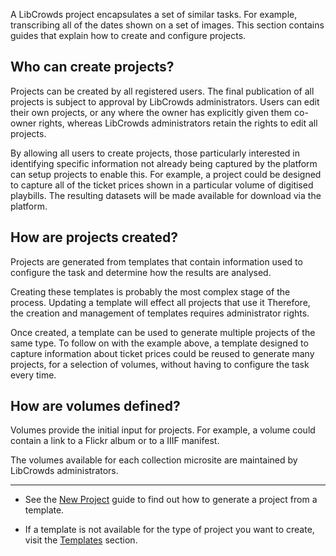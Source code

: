 A LibCrowds project encapsulates a set of similar tasks. For example,
transcribing all of the dates shown on a set of images. This section contains
guides that explain how to create and configure projects.

## Who can create projects?

Projects can be created by all registered users. The final publication
of all projects is subject to approval by LibCrowds administrators. Users can
edit their own projects, or any where the owner has explicitly given them
co-owner rights, whereas LibCrowds administrators retain the rights to edit
all projects.

By allowing all users to create projects, those particularly interested in
identifying specific information not already being captured by the platform
can setup projects to enable this. For example, a project could be designed to
capture all of the ticket prices shown in a particular volume of digitised
playbills. The resulting datasets will be made available for download via the
platform.

## How are projects created?

Projects are generated from templates that contain information used to
configure the task and determine how the results are analysed.

Creating these templates is probably the most complex stage of the process.
Updating a template will effect all projects that use it Therefore, the
creation and management of templates requires administrator rights.

Once created, a template can be used to generate multiple projects of the
same type. To follow on with the example above, a template designed to
capture information about ticket prices could be reused to generate
many projects, for a selection of volumes, without having to configure the
task every time.

## How are volumes defined?

Volumes provide the initial input for projects. For example, a volume could
contain a link to a Flickr album or to a IIIF manifest.

The volumes available for each collection microsite are maintained by
LibCrowds administrators.

---

- See the [New Project](/projects/new.md) guide to find out how to generate a
project from a template.

- If a template is not available for the type of
project you want to create, visit the
[Templates](/templates/introduction) section.


